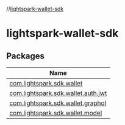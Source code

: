 //[lightspark-wallet-sdk](index.md)

# lightspark-wallet-sdk

## Packages

| Name |
|---|
| [com.lightspark.sdk.wallet](lightspark-wallet-sdk/com.lightspark.sdk.wallet/index.md) |
| [com.lightspark.sdk.wallet.auth.jwt](lightspark-wallet-sdk/com.lightspark.sdk.wallet.auth.jwt/index.md) |
| [com.lightspark.sdk.wallet.graphql](lightspark-wallet-sdk/com.lightspark.sdk.wallet.graphql/index.md) |
| [com.lightspark.sdk.wallet.model](lightspark-wallet-sdk/com.lightspark.sdk.wallet.model/index.md) |
